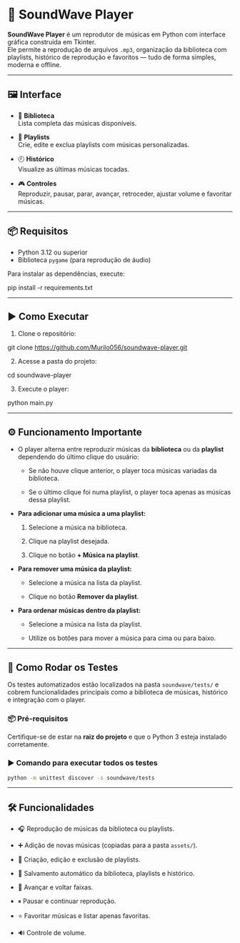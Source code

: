 # 🎵 SoundWave Player

**SoundWave Player** é um reprodutor de músicas em Python com interface gráfica construída em Tkinter.  
Ele permite a reprodução de arquivos `.mp3`, organização da biblioteca com playlists, histórico de reprodução e favoritos — tudo de forma simples, moderna e offline.

---

## 🖼️ Interface

- 🎼 **Biblioteca**  
  Lista completa das músicas disponíveis.

- 📁 **Playlists**  
  Crie, edite e exclua playlists com músicas personalizadas.

- 🕘 **Histórico**  
  Visualize as últimas músicas tocadas.

- 🎮 **Controles**  
  Reproduzir, pausar, parar, avançar, retroceder, ajustar volume e favoritar músicas.

---

## 📦 Requisitos

- Python 3.12 ou superior  
- Biblioteca `pygame` (para reprodução de áudio)

Para instalar as dependências, execute:

pip install -r requirements.txt

---

## ▶️ Como Executar

1. Clone o repositório:

git clone https://github.com/Murilo056/soundwave-player.git

2. Acesse a pasta do projeto:

cd soundwave-player

3. Execute o player:

python main.py

---

## ⚙️ Funcionamento Importante

- O player alterna entre reproduzir músicas da **biblioteca** ou da **playlist** dependendo do último clique do usuário:

  - Se não houve clique anterior, o player toca músicas variadas da biblioteca.
  
  - Se o último clique foi numa playlist, o player toca apenas as músicas dessa playlist.

- **Para adicionar uma música a uma playlist:**

  1. Selecione a música na biblioteca.
  
  2. Clique na playlist desejada.
  
  3. Clique no botão **+ Música na playlist**.

- **Para remover uma música da playlist:**

  - Selecione a música na lista da playlist.
  
  - Clique no botão **Remover da playlist**.

- **Para ordenar músicas dentro da playlist:**

  - Selecione a música na lista da playlist.
  
  - Utilize os botões para mover a música para cima ou para baixo.

---

## 🧪 Como Rodar os Testes

Os testes automatizados estão localizados na pasta `soundwave/tests/` e cobrem funcionalidades principais como a biblioteca de músicas, histórico e integração com o player.

### 📦 Pré-requisitos

Certifique-se de estar na **raiz do projeto** e que o Python 3 esteja instalado corretamente.

### ▶️ Comando para executar todos os testes

```bash
python -m unittest discover -s soundwave/tests
```
---

## 🛠️ Funcionalidades

- 🎧 Reprodução de músicas da biblioteca ou playlists.

- ➕ Adição de novas músicas (copiadas para a pasta `assets/`).

- 📝 Criação, edição e exclusão de playlists.

- 💾 Salvamento automático da biblioteca, playlists e histórico.

- 🔁 Avançar e voltar faixas.

- ⏸ Pausar e continuar reprodução.

- ⭐ Favoritar músicas e listar apenas favoritas.

- 🔊 Controle de volume.
